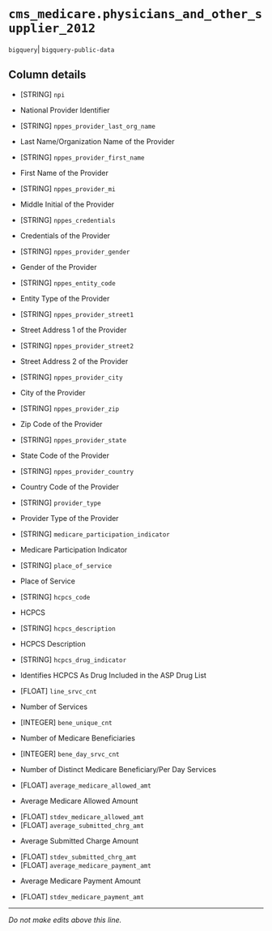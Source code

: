 # `cms_medicare.physicians_and_other_supplier_2012`
`bigquery`| `bigquery-public-data`

## Column details
* [STRING]    `npi`
 - National Provider Identifier
* [STRING]    `nppes_provider_last_org_name`
 - Last Name/Organization Name of the Provider
* [STRING]    `nppes_provider_first_name`
 - First Name of the Provider
* [STRING]    `nppes_provider_mi`
 - Middle Initial of the Provider
* [STRING]    `nppes_credentials`
 - Credentials of the Provider
* [STRING]    `nppes_provider_gender`
 - Gender of the Provider
* [STRING]    `nppes_entity_code`
 - Entity Type of the Provider
* [STRING]    `nppes_provider_street1`
 - Street Address 1 of the Provider
* [STRING]    `nppes_provider_street2`
 - Street Address 2 of the Provider
* [STRING]    `nppes_provider_city`
 - City of the Provider
* [STRING]    `nppes_provider_zip`
 - Zip Code of the Provider
* [STRING]    `nppes_provider_state`
 - State Code of the Provider
* [STRING]    `nppes_provider_country`
 - Country Code of the Provider
* [STRING]    `provider_type`
 - Provider Type of the Provider
* [STRING]    `medicare_participation_indicator`
 - Medicare Participation Indicator
* [STRING]    `place_of_service`
 - Place of Service
* [STRING]    `hcpcs_code`
 - HCPCS
* [STRING]    `hcpcs_description`
 - HCPCS Description
* [STRING]    `hcpcs_drug_indicator`
 - Identifies HCPCS As Drug Included in the ASP Drug List
* [FLOAT]     `line_srvc_cnt`
 - Number of Services
* [INTEGER]   `bene_unique_cnt`
 - Number of Medicare Beneficiaries
* [INTEGER]   `bene_day_srvc_cnt`
 - Number of Distinct Medicare Beneficiary/Per Day Services
* [FLOAT]     `average_medicare_allowed_amt`
 - Average Medicare Allowed Amount
* [FLOAT]     `stdev_medicare_allowed_amt`
* [FLOAT]     `average_submitted_chrg_amt`
 - Average Submitted Charge Amount
* [FLOAT]     `stdev_submitted_chrg_amt`
* [FLOAT]     `average_medicare_payment_amt`
 - Average Medicare Payment Amount
* [FLOAT]     `stdev_medicare_payment_amt`

-------------------------------------------------------------------------------
*Do not make edits above this line.*
